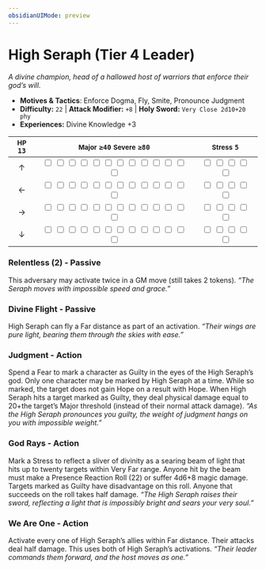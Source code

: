 ```yaml
---
obsidianUIMode: preview
---
```

# High Seraph (Tier 4 Leader)

*A divine champion, head of a hallowed host of warriors that enforce their god’s will.*

- **Motives & Tactics**: Enforce Dogma, Fly, Smite, Pronounce Judgment
- **Difficulty:** `22` | **Attack Modifier:** `+8` | **Holy Sword:** `Very Close 2d10+20 phy`
- **Experiences:** Divine Knowledge +3

| <small>HP</small> `13` | <small>Major</small> `≥40` <small>Severe</small> `≥80` | <small>Stress</small> `5` |
|:-:|:-:|:-:|
| ↑ |  <input type="checkbox" unchecked id="b6329947"> <input type="checkbox" unchecked id="e4d497bc"> <input type="checkbox" unchecked id="db3dfb7c"> <input type="checkbox" unchecked id="541db1a2"> <input type="checkbox" unchecked id="b1f61c20"> <input type="checkbox" unchecked id="df8b6f72"> <input type="checkbox" unchecked id="90552c55"> <input type="checkbox" unchecked id="14c229e2"> <input type="checkbox" unchecked id="6a2c6e15"> <input type="checkbox" unchecked id="3c4e384e"> <input type="checkbox" unchecked id="a73f1f76"> <input type="checkbox" unchecked id="a2586f35"> <input type="checkbox" unchecked id="34d02ad7"> |  <input type="checkbox" unchecked id="331055d9"> <input type="checkbox" unchecked id="2fbe2b28"> <input type="checkbox" unchecked id="8974b68d"> <input type="checkbox" unchecked id="21ecccc3"> <input type="checkbox" unchecked id="be7850bb"> |
| ← |  <input type="checkbox" unchecked id="344821f7"> <input type="checkbox" unchecked id="98ef734b"> <input type="checkbox" unchecked id="c432789c"> <input type="checkbox" unchecked id="2d87cd1d"> <input type="checkbox" unchecked id="8c4ff5ea"> <input type="checkbox" unchecked id="c621c45d"> <input type="checkbox" unchecked id="47a23ae1"> <input type="checkbox" unchecked id="8bffbb8a"> <input type="checkbox" unchecked id="5e0277b9"> <input type="checkbox" unchecked id="a929284a"> <input type="checkbox" unchecked id="e353d075"> <input type="checkbox" unchecked id="08488e44"> <input type="checkbox" unchecked id="88e2920e"> |  <input type="checkbox" unchecked id="395c17e4"> <input type="checkbox" unchecked id="6caa3857"> <input type="checkbox" unchecked id="ae5645f5"> <input type="checkbox" unchecked id="d153fa19"> <input type="checkbox" unchecked id="ef20dda0"> |
| → |  <input type="checkbox" unchecked id="706ebe25"> <input type="checkbox" unchecked id="01114d4c"> <input type="checkbox" unchecked id="f004ab6e"> <input type="checkbox" unchecked id="fb7fbc6d"> <input type="checkbox" unchecked id="b53befb2"> <input type="checkbox" unchecked id="d59b5d69"> <input type="checkbox" unchecked id="b48f3ac3"> <input type="checkbox" unchecked id="ec57aa0f"> <input type="checkbox" unchecked id="4cb8d0a0"> <input type="checkbox" unchecked id="a81b1340"> <input type="checkbox" unchecked id="b4311aa1"> <input type="checkbox" unchecked id="9cd79a19"> <input type="checkbox" unchecked id="ff834f78"> |  <input type="checkbox" unchecked id="7258eee2"> <input type="checkbox" unchecked id="aad488e0"> <input type="checkbox" unchecked id="873fe9c4"> <input type="checkbox" unchecked id="a3ed2218"> <input type="checkbox" unchecked id="a061466f"> |
| ↓ |  <input type="checkbox" unchecked id="1dfbfef6"> <input type="checkbox" unchecked id="a9889213"> <input type="checkbox" unchecked id="eb58116e"> <input type="checkbox" unchecked id="e3e59d49"> <input type="checkbox" unchecked id="d93e3a9c"> <input type="checkbox" unchecked id="4bf666a9"> <input type="checkbox" unchecked id="fd54f4cb"> <input type="checkbox" unchecked id="b1adaadf"> <input type="checkbox" unchecked id="3b00c535"> <input type="checkbox" unchecked id="fba72930"> <input type="checkbox" unchecked id="eaabff38"> <input type="checkbox" unchecked id="95c65405"> <input type="checkbox" unchecked id="1bae9248"> |  <input type="checkbox" unchecked id="f5d830b2"> <input type="checkbox" unchecked id="a759716d"> <input type="checkbox" unchecked id="65352ece"> <input type="checkbox" unchecked id="89de1f4a"> <input type="checkbox" unchecked id="4d08c886"> |

### Relentless (2) - Passive

This adversary may activate twice in a GM move (still takes 2 tokens). *“The Seraph moves with impossible speed and grace.”*

### Divine Flight - Passive

High Seraph can fly a Far distance as part of an activation. *“Their wings are pure light, bearing them through the skies with ease.”*

### Judgment - Action

Spend a Fear to mark a character as Guilty in the eyes of the High Seraph’s god. Only one character may be marked by High Seraph at a time. While so marked, the target does not gain Hope on a result with Hope. When High Seraph hits a target marked as Guilty, they deal physical damage equal to 20+the target’s Major threshold (instead of their normal attack damage). *“As the High Seraph pronounces you guilty, the weight of judgment hangs on you with impossible weight.”*

### God Rays - Action

Mark a Stress to reflect a sliver of divinity as a searing beam of light that hits up to twenty targets within Very Far range. Anyone hit by the beam must make a Presence Reaction Roll (22) or suffer 4d6+8 magic damage. Targets marked as Guilty have disadvantage on this roll. Anyone that succeeds on the roll takes half damage. *“The High Seraph raises their sword, reflecting a light that is impossibly bright and sears your very soul.”*

### We Are One - Action

Activate every one of High Seraph’s allies within Far distance. Their attacks deal half damage. This uses both of High Seraph’s activations. *“Their leader commands them forward, and the host moves as one.”*
